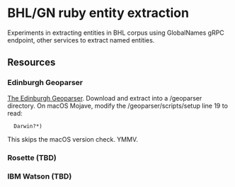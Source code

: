 # BHL/GN ruby entity extraction

Experiments in extracting entities in BHL corpus using GlobalNames gRPC endpoint, other services to extract named entities.

## Resources

### Edinburgh Geoparser

[The Edinburgh Geoparser](http://groups.inf.ed.ac.uk/geoparser/documentation/v1.1/html/index.html). Download and extract into a /geoparser directory. On macOS Mojave, modify the /geoparser/scripts/setup line 19 to read:

      Darwin?*)

This skips the macOS version check. YMMV.

### Rosette (TBD)

### IBM Watson (TBD)